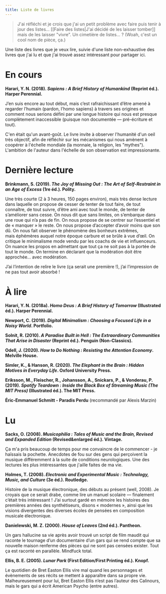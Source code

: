 ```yaml
---
title: Liste de livres
---
```

>J'ai réfléchi et je crois que j'ai un petit problème avec faire puis tenir à jour des listes... [[Faire des listes|J'ai décidé de les laisser tomber]] mais de les laisser "vivre". Un cimetière de listes... ? (Woah, c'est un cool nom de pièce, ça.)

Une liste des livres que je veux lire, suivie d'une liste non-exhaustive des livres que j'ai lu et que j'ai trouvé assez intéressant pour partager ici.

# En cours
**Harari, Y. N. (2018). _Sapiens : A Brief History of Humankind_ (Reprint éd.). Harper Perennial.**

 J’en suis encore au tout début, mais c’est rafraichissant d’être amené à regarder l’humain (pardon, l’homo sapiens) à travers ses origines et comment nous serions défini par une longue histoire qui nous est presque complètement inaccessible (puisque non documentée — pré-écriture et tout).
 
C'en était qu'un avant-goût. Le livre invite à observer l'humanité d'un oeil très objectif, afin de réfléchir sur les mécanismes qui nous amènent à coopérer à l'échelle mondiale (la monnaie, la religion, les "mythes"). L'ambition de l'auteur dans l'échelle de son observation est impressionante.

# Dernière lecture
**Brinkmann, S. (2019). _The Joy of Missing Out : The Art of Self-Restraint in an Age of Excess_ (1re éd.). Polity.**

Une très courte (2 à 3 heures, 150 pages environ), mais très dense lecture dans laquelle on propose de cesser de tenter de tout faire, de tout connaître, de tout suivre, d’être ami avec tout le monde, de tenter de s’améliorer sans cesse. On nous dit que sans limites, on s’embarque dans une roue qui n’a pas de fin. On nous propose de se centrer sur l’essentiel et de « manquer » le reste. On nous propose d’accepter d’avoir moins que son dû. On nous fait observer le phénomène des bonheurs extrêmes, mais éphémères auquel notre époque carbure et se brûle à vue d’œil. On critique le minimalisme mode vendu par les coachs de vie et influenceurs. On nuance les propos en admettant que tout ça ne soit pas à la portée de tout le monde. On termine en déclarant que la modération doit être approchée… avec modération.  

J’ai l’intention de relire le livre (ça serait une première !), j’ai l’impression de ne pas tout avoir absorbé !

# À lire

**Harari, Y. N. (2018a). _Homo Deus : A Brief History of Tomorrow_ (Illustrated éd.). Harper Perennial.**

**Newport, C. (2019). _Digital Minimalism : Choosing a Focused Life in a Noisy World_. Portfolio.**

**Solnit, R. (2010). _A Paradise Built in Hell : The Extraordinary Communities That Arise in Disaster_ (Reprint éd.). Penguin (Non-Classics).**

**Odell, J. (2020). _How to Do Nothing : Resisting the Attention Economy_. Melville House.**

**Simler, K., & Hanson, R. (2020). _The Elephant in the Brain : Hidden Motives in Everyday Life_. Oxford University Press.**

**Eriksson, M., Fleischer, R., Johansson, A., Snickars, P., & Vonderau, P. (2019). _Spotify Teardown : Inside the Black Box of Streaming Music (The MIT Press)_ (Illustrated éd.). The MIT Press.**

**Éric-Emmanuel Schmitt - Paradis Perdu** (recommandé par Alexis Marzin)



# Lu
**Sacks, O. (2008). _Musicophilia : Tales of Music and the Brain, Revised and Expanded Edition_ (Revised&enlarged éd.). Vintage.**

 Ça m'a pris beaucoup de temps pour me convaincre de le commencer - je haïssais la pochette. Anecdotes de fou sur des gens qui perçoivent la musique différemment à la suite de conditions neurologiques. Une des lectures les plus intéressantes que j'aille faites de ma vie.

**Holmes, T. (2008). _Electronic and Experimental Music : Technology, Music, and Culture_ (3e éd.). Routledge.**

 Histoire de la musique électronique, des débuts au présent (well, 2008). Je croyais que ce serait drabe, comme lire un manuel scolaire — finalement c’était très intéressant ! J’ai surtout gardé en mémoire les histoires des premières années des synthétiseurs, disons « modernes », ainsi que les visions divergentes des diverses écoles de pensées en composition musicale électronique.

**Danielewski, M. Z. (2000). _House of Leaves_ (2nd éd.). Pantheon.**

 Un gars hallucine sa vie après avoir trouvé un script de film maudit qui raconte le tournage d’un documentaire d’un gars qui se rend compte que sa nouvelle maison renferme des pièces qui ne sont pas censées exister. Tout ça est raconté en parallèle. Mindfuck total.

**Ellis, B. E. (2005). _Lunar Park_ (First Edition/First Printing éd.). Knopf.**

 Le quotidien de Bret Easton Ellis vire mal quand les personnages et évènements de ses récits se mettent à apparaître dans sa propre vie. Malheureusement pour lui, Bret Easton Ellis n’est pas l’auteur des Calinours, mais le gars qui a écrit American Psycho (entre autres).